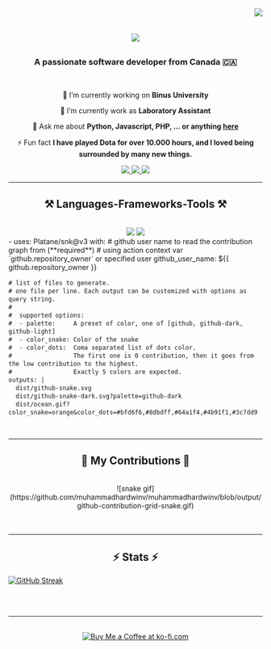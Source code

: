 <img align="right" src="https://visitor-badge.laobi.icu/badge?page_id=muhammadhardwinv.muhammadhardwinv" />

<h1 align="center">
    <img src="https://readme-typing-svg.herokuapp.com/?font=Righteous&size=35&center=true&vCenter=true&width=500&height=70&duration=4000&lines=Hi+There!+👋;+I'm+Hardwin+Variansyah!;" />
</h1>

<h3 align="center">A passionate software developer from Canada 🇨🇦</h3>

<br/>

<div align="center">
 
 🔭 I’m currently working on **Binus University**
 
 🌱 I’m currently work as **Laboratory Assistant**

💬 Ask me about **Python, Javascript, PHP, ... or anything [here](https://github.com/muhammadhardwinv/muhammadhardwinv/issues)**

⚡ Fun fact **I have played Dota for over 10.000 hours, and I loved being surrounded by many new things.**

 </div>
 
<div align="center"> 
  <a href="mailto:mhardwin@outlook.com">
    <img src="https://img.shields.io/badge/Gmail-333333?style=for-the-badge&logo=gmail&logoColor=red" />
  </a>
  <a href="https://www.linkedin.com/in/muhammadhardwinv/" target="_blank">
    <img src="https://img.shields.io/badge/LinkedIn-0077B5?style=for-the-badge&logo=linkedin&logoColor=white" target="_blank" />
  </a>
  <a href="https://muhammadhardwinv.github.io" target="_blank">
     <img src="https://img.shields.io/badge/Portfolio-FF5722?style=for-the-badge&logo=todoist&logoColor=white" target="_blank" /> <!-- sqlite, safari, google-chrome are other good icon options -->
  </a>
</div>

 <hr/>
 
<h2 align="center">⚒️ Languages-Frameworks-Tools ⚒️</h2>
<br/>
<div align="center">
    <img src="https://skillicons.dev/icons?i=react,bootstrap,html,css,vscode,github,figma,tailwind,git,r" />
    <img src="https://skillicons.dev/icons?i=nodejs,python,javascript,firebase,c,java,mysql" /><br>
</div>
- uses: Platane/snk@v3
  with:
    # github user name to read the contribution graph from (**required**)
    # using action context var `github.repository_owner` or specified user
    github_user_name: ${{ github.repository_owner }}

    # list of files to generate.
    # one file per line. Each output can be customized with options as query string.
    #
    #  supported options:
    #  - palette:     A preset of color, one of [github, github-dark, github-light]
    #  - color_snake: Color of the snake
    #  - color_dots:  Coma separated list of dots color.
    #                 The first one is 0 contribution, then it goes from the low contribution to the highest.
    #                 Exactly 5 colors are expected.
    outputs: |
      dist/github-snake.svg
      dist/github-snake-dark.svg?palette=github-dark
      dist/ocean.gif?color_snake=orange&color_dots=#bfd6f6,#8dbdff,#64a1f4,#4b91f1,#3c7dd9
<br/>
<hr/>

<div align="center">
  <h2>🐍 My Contributions 🐍</h2>
  <br>
    ![snake gif](https://github.com/muhammadhardwinv/muhammadhardwinv/blob/output/github-contribution-grid-snake.gif)
  <br/><br/><br/>
</div>

<hr/>

<h2 align="center">⚡ Stats ⚡</h2>
<a href="https://git.io/streak-stats"><img src="https://streak-stats.demolab.com?user=muhammadhardwinv&theme=radical&card_width=1000" alt="GitHub Streak" /></a>
<br>
<div align=center>
  
</div>

<br/><br/>

<hr/>

<br/>

<div align="center">
<a href='https://ko-fi.com/V7V4RAK9C' target='_blank'><img height='64' style='border:0px;height:64px;' src='https://storage.ko-fi.com/cdn/kofi1.png?v=3' border='0' alt='Buy Me a Coffee at ko-fi.com' /></a>
</div>

<br/>
